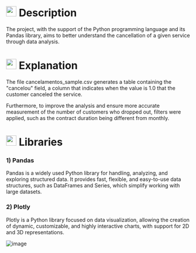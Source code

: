 # <img src="https://github.com/user-attachments/assets/caabfdf0-0f9e-44a3-8200-c6579fe87887" alt="speech bubble" width="28"> Description
The project, with the support of the Python programming language and its Pandas library, aims to better understand the cancellation of a given service through data analysis.

# <img src="https://github.com/user-attachments/assets/fb1a6a65-342d-4141-97fe-1b7c58000565" alt="explanation icon" width="28"> Explanation
The file cancelamentos_sample.csv generates a table containing the "cancelou" field, a column that indicates when the value is 1.0 that the customer canceled the service.

Furthermore, to improve the analysis and ensure more accurate measurement of the number of customers who dropped out, filters were applied, such as the contract duration being different from monthly.

# <img src="https://github.com/user-attachments/assets/644e4582-4a64-437a-8da3-b8d04e662dee" alt="python icon" width="28"> Libraries
### 1) Pandas
Pandas is a widely used Python library for handling, analyzing, and exploring structured data. It provides fast, flexible, and easy-to-use data structures, such as DataFrames and Series, which simplify working with large datasets.

### 2) Plotly
Plotly is a Python library focused on data visualization, allowing the creation of dynamic, customizable, and highly interactive charts, with support for 2D and 3D representations.

![image](https://github.com/user-attachments/assets/9c49849c-5253-48b8-9440-51b663dd1f71)
